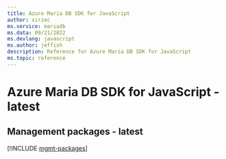```yaml
---
title: Azure Maria DB SDK for JavaScript
author: xirzec
ms.service: mariadb
ms.data: 09/21/2022
ms.devlang: javascript
ms.author: jeffish
description: Reference for Azure Maria DB SDK for JavaScript
ms.topic: reference
---
```

# Azure Maria DB SDK for JavaScript - latest

## Management packages - latest
[!INCLUDE [mgmt-packages](maria-db-mgmt-index.md)]
